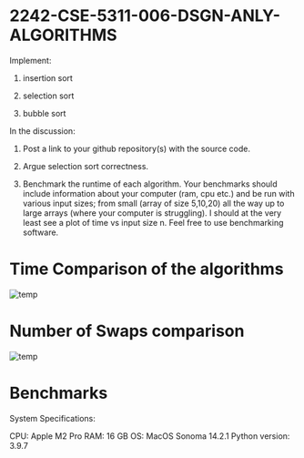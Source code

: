 # 2242-CSE-5311-006-DSGN-ANLY-ALGORITHMS

Implement:

1. insertion sort

2. selection sort

3. bubble sort

 

In the discussion:

1. Post a link to your github repository(s) with the source code.

2. Argue selection sort correctness.

3. Benchmark the runtime of each algorithm. Your benchmarks should include information about your computer (ram, cpu etc.)
   and be run with various input sizes; from small (array of size 5,10,20) all the way up to large arrays (where your computer is struggling).
   I should at the very least see a plot of time vs input size n. Feel free to use benchmarking software.

# Time Comparison of the algorithms 

![temp](https://github.com/nagmat1/2242-CSE-5311-006-DSGN-ANLY-ALGORITHMS/assets/51871069/5ca75617-0fed-4968-a9ae-6b09a5751047)

# Number of Swaps comparison 

![temp](https://github.com/nagmat1/2242-CSE-5311-006-DSGN-ANLY-ALGORITHMS/assets/51871069/d8eb0829-ad7d-4023-bbae-94c688a863e0)

# Benchmarks

System Specifications:

CPU: Apple M2 Pro
RAM: 16 GB
OS: MacOS Sonoma 14.2.1
Python version: 3.9.7
